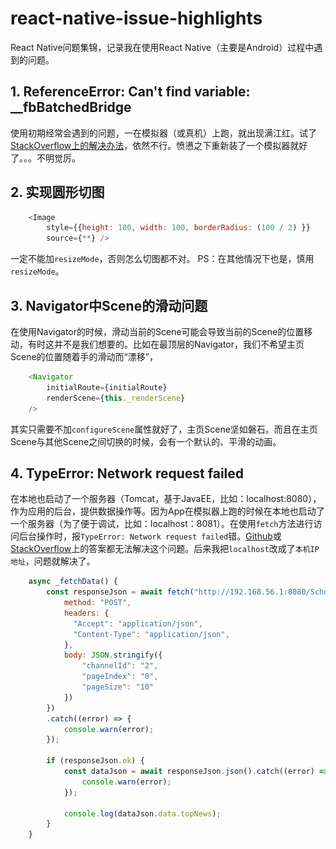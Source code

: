 # react-native-issue-highlights
React Native问题集锦，记录我在使用React Native（主要是Android）过程中遇到的问题。

## 1. ReferenceError: Can't find variable: __fbBatchedBridge
<div align="center><img src="./images/red.png"  width="300px"  align="center" /></div>

使用初期经常会遇到的问题，一在模拟器（或真机）上跑，就出现满江红。试了[StackOverflow上的解决办法](http://stackoverflow.com/questions/34500020/referenceerror-cant-find-variable-fbbatchedbridge)，依然不行。愤懑之下重新装了一个模拟器就好了。。。不明觉厉。

## 2. 实现圆形切图
<div align="center><img src="./images/circle.png"  align="center" /></div>

```javascript
    <Image 
        style={{height: 100, width: 100, borderRadius: (100 / 2) }}
        source={**} />
```
一定不能加`resizeMode`，否则怎么切图都不对。
PS：在其他情况下也是，慎用`resizeMode`。

## 3. Navigator中Scene的滑动问题
<div align="center><img src="./images/home-scene.png"  width="300px" align="center" /></div>

在使用Navigator的时候，滑动当前的Scene可能会导致当前的Scene的位置移动，有时这并不是我们想要的。比如在最顶层的Navigator，我们不希望主页Scene的位置随着手的滑动而“漂移”，
```javascript
    <Navigator
        initialRoute={initialRoute}
        renderScene={this._renderScene}
    />
```
其实只需要不加`configureScene`属性就好了，主页Scene坚如磐石。而且在主页Scene与其他Scene之间切换的时候，会有一个默认的、平滑的动画。

## 4. TypeError: Network request failed
在本地也启动了一个服务器（Tomcat，基于JavaEE，比如：localhost:8080），作为应用的后台，提供数据操作等。因为App在模拟器上跑的时候在本地也启动了一个服务器（为了便于调试，比如：localhost：8081）。在使用`fetch`方法进行访问后台操作时，报`TypeError: Network request failed`错。[Github](https://github.com/facebook/react-native/issues/5584)或[StackOverflow](http://stackoverflow.com/questions/34570193/react-native-post-request-via-fetch-throws-network-request-failed)上的答案都无法解决这个问题。后来我把`localhost`改成了`本机IP地址`，问题就解决了。
```javascript
    async _fetchData() {
        const responseJson = await fetch("http://192.168.56.1:8080/ScholarHome/News/SearchNews", {
            method: "POST",
            headers: {
              "Accept": "application/json",
              "Content-Type": "application/json",
            },
            body: JSON.stringify({
                "channelId": "2",
                "pageIndex": "0",
                "pageSize": "10"
            })
        })
        .catch((error) => {
            console.warn(error);
        });

        if (responseJson.ok) {
            const dataJson = await responseJson.json().catch((error) => { 
                console.warn(error); 
            });

            console.log(dataJson.data.topNews);
        }
    }
```
